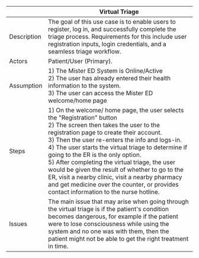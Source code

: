|        | Virtual Triage |
|----------------|------------------------------------------------------------------------------------------------------------------------------------------------------------------------------------------------------------------------------------------------------------------------------------------------------------------------------------------------------------------------------------------------------------------------------------------------------------------------------------------------------------------------------------------------------------------------------------------------------------------------------------------------------------------------------------------------------------------------------------------------------------------------------------------------------------------------------------------------------------------------------------------------------------------|
| Description    | The goal of this use case is to enable users to register, log in, and successfully complete the triage process. Requirements for this include user registration inputs, login credentials, and a seamless triage workflow.            
| Actors         | Patient/User (Primary).                                                  
| Assumption     | 1) The Mister ED System is Online/Active <br> 2) The user has already entered their health information to the system. <br> 3) The user can access the Mister ED welcome/home page |
| Steps          | 1) On the welcome/ home page, the user selects the "Registration" button <br> 2) The screen then takes the user to the registration page to create their account. <br> 3) Then the user re-enters the info and logs-in. <br> 4) The user starts the virtual triage to determine if going to the ER is the only option. <br> 5) After completing the virtual triage, the user would be given the result of whether to go to the ER, visit a nearby clinic, visit a nearby pharmacy and get medicine over the counter, or provides contact information to the nurse hotline.
| Issues         |  The main issue that may arise when going through the virtual triage is if the patient's condition becomes dangerous, for example if the patient were to lose consciousness while using the system and no one was with them, then the patient might not be able to get the right treatment in time. |
